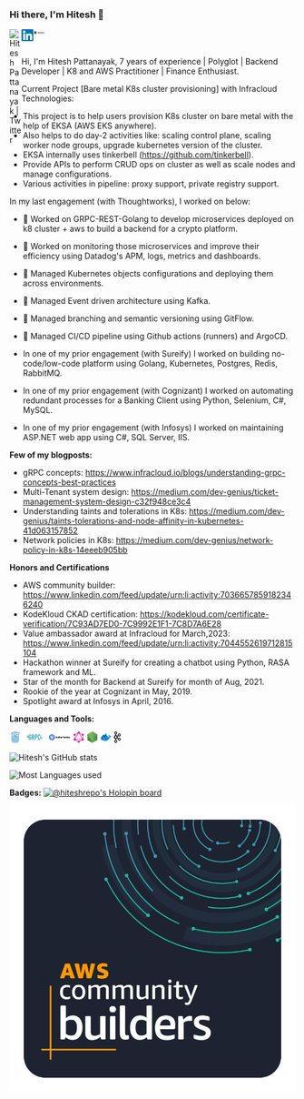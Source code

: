 ### Hi there, I'm Hitesh 👋

<a href="https://twitter.com/hitesh110393">
  <img align="left" alt="Hitesh Pattanayak | Twitter" width="21px" src="https://raw.githubusercontent.com/anuraghazra/anuraghazra/master/assets/twitter.svg" />
</a>
<a href="https://www.linkedin.com/in/hitesh-pattanayak-52290b160/">
  <img align="left" alt="Hitesh Pattanayak | linkedin" width="21px" src="https://github.com/HiteshRepo/hiteshrepo/blob/main/linked-in.png"/>
</a>
<a href="https://hitesh-pattanayak.medium.com/">
  <img align="left" alt="Hitesh Pattanayak | Medium" width="21px" src="https://github.com/HiteshRepo/hiteshrepo/blob/main/medium.jpeg"/>
</a>
<br />
<br />

Hi, I'm Hitesh Pattanayak, 7 years of experience | Polyglot | Backend Developer | K8 and AWS Practitioner | Finance Enthusiast.

Current Project [Bare metal K8s cluster provisioning] with Infracloud Technologies:
- This project is to help users provision K8s cluster on bare metal with the help of EKSA (AWS EKS anywhere).
- Also helps to do day-2 activities like: scaling control plane, scaling worker node groups, upgrade kubernetes version of the cluster.
- EKSA internally uses tinkerbell (https://github.com/tinkerbell).
- Provide APIs to perform CRUD ops on cluster as well as scale nodes and manage configurations.
- Various activities in pipeline: proxy support, private registry support.

In my last engagement (with Thoughtworks), I worked on below:
- 🔭 Worked on GRPC-REST-Golang to develop microservices deployed on k8 cluster + aws to build a backend for a crypto platform.
- 🔭 Worked on monitoring those microservices and improve their efficiency using Datadog's APM, logs, metrics and dashboards.
- 🌱 Managed Kubernetes objects configurations and deploying them across environments.
- 🌱 Managed Event driven architecture using Kafka.
- 🔭 Managed branching and semantic versioning using GitFlow.
- 🔭 Managed CI/CD pipeline using Github actions (runners) and ArgoCD.

- In one of my prior engagement (with Sureify) I worked on building no-code/low-code platform using Golang, Kubernetes, Postgres, Redis, RabbitMQ.
- In one of my prior engagement (with Cognizant) I worked on automating redundant processes for a Banking Client using Python, Selenium, C#, MySQL.
- In one of my prior engagement (with Infosys) I worked on  maintaining ASP.NET web app using C#, SQL Server, IIS.

**Few of my blogposts:**
- gRPC concepts: https://www.infracloud.io/blogs/understanding-grpc-concepts-best-practices
- Multi-Tenant system design: https://medium.com/dev-genius/ticket-management-system-design-c32f948ce3c4
- Understanding taints and tolerations in K8s: https://medium.com/dev-genius/taints-tolerations-and-node-affinity-in-kubernetes-41d063157852
- Network policies in K8s: https://medium.com/dev-genius/network-policy-in-k8s-14eeeb905bb

**Honors and Certifications**
- AWS community builder: https://www.linkedin.com/feed/update/urn:li:activity:7036657859182346240
- KodeKloud CKAD certification: https://kodekloud.com/certificate-verification/7C93AD7ED0-7C9992E1F1-7C8D7A6E28
- Value ambassador award at Infracloud for March,2023: https://www.linkedin.com/feed/update/urn:li:activity:7044552619712815104
- Hackathon winner at Sureify for creating a chatbot using Python, RASA framework and ML.
- Star of the month for Backend at Sureify for month of Aug, 2021.
- Rookie of the year at Cognizant in May, 2019.
- Spotlight award at Infosys in April, 2016.

**Languages and Tools:**  

<code><img height="20" src="https://github.com/HiteshRepo/hiteshrepo/blob/main/golang.png"></code>
<code><img height="20" src="https://github.com/HiteshRepo/hiteshrepo/blob/main/grpcio-ar21.svg"></code>
<code><img height="20" src="https://github.com/HiteshRepo/hiteshrepo/blob/main/kubernetes-ar21.svg"></code>
<code><img height="20" src="https://raw.githubusercontent.com/github/explore/5c058a388828bb5fde0bcafd4bc867b5bb3f26f3/topics/graphql/graphql.png"></code>
<code><img height="20" src="https://raw.githubusercontent.com/github/explore/80688e429a7d4ef2fca1e82350fe8e3517d3494d/topics/nodejs/nodejs.png"></code>
<code><img height="20" src="https://github.com/HiteshRepo/hiteshrepo/blob/main/icons8-docker.svg"></code>
<code><img height="20" src="https://github.com/HiteshRepo/hiteshrepo/blob/main/kafka-seeklogo.com.svg"></code>

![Hitesh's GitHub stats](https://github-readme-stats.vercel.app/api?username=hiteshrepo)

![Most Languages used](https://github-readme-stats.anuraghazra1.vercel.app/api/top-langs/?username=hiteshrepo&layout=compact)

**Badges:**
[![@hiteshrepo's Holopin board](https://holopin.io/api/user/board?user=hiteshrepo)](https://holopin.io/@hiteshrepo)

[![@hiteshrepo's AWS Community Builder](https://github.com/HiteshRepo/hiteshrepo/blob/main/Community_Builders_badge_800px.png)](https://github.com/HiteshRepo/hiteshrepo/blob/main/https://github.com/HiteshRepo/hiteshrepo/blob/main/Community_Builders_badge_800px.png)
